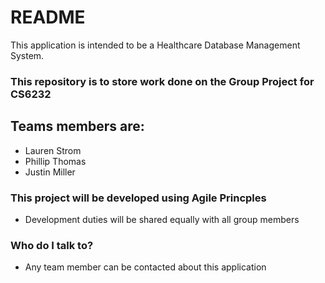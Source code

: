 # README #

This application is intended to be a Healthcare Database Management System.

### This repository is to store work done on the Group Project for CS6232 ###

## Teams members are:
* Lauren Strom
* Phillip Thomas
* Justin Miller

### This project will be developed using Agile Princples  ###
* Development duties will be shared equally with all group members

### Who do I talk to? ###

* Any team member can be contacted about this application